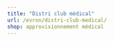 ```yaml
---
title: "Distri club médical"
url: /evron/distri-club-medical/
shop: approvisionnement médical
---
```

